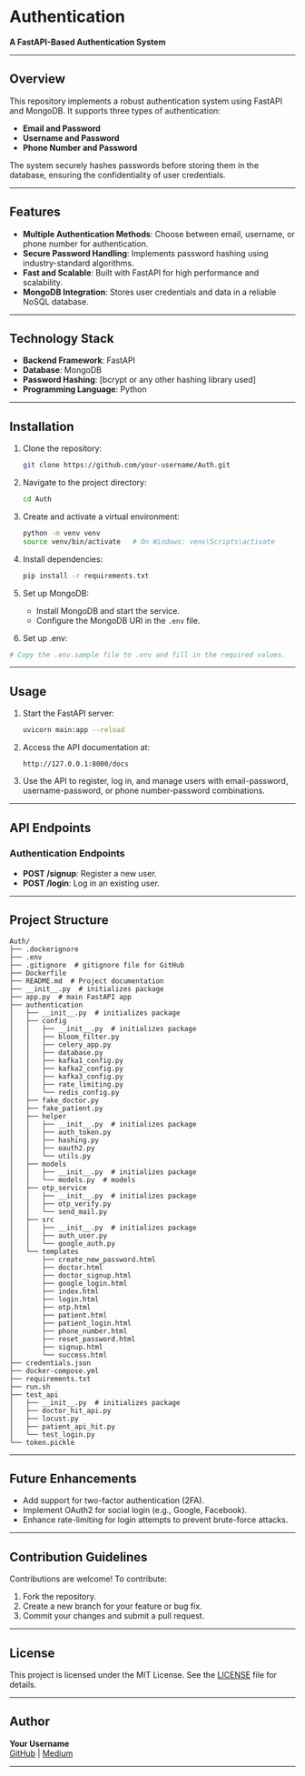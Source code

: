 # Authentication

**A FastAPI-Based Authentication System**

---

## Overview
This repository implements a robust authentication system using FastAPI and MongoDB. It supports three types of authentication:
- **Email and Password**
- **Username and Password**
- **Phone Number and Password**

The system securely hashes passwords before storing them in the database, ensuring the confidentiality of user credentials.

---

## Features
- **Multiple Authentication Methods**: Choose between email, username, or phone number for authentication.
- **Secure Password Handling**: Implements password hashing using industry-standard algorithms.
- **Fast and Scalable**: Built with FastAPI for high performance and scalability.
- **MongoDB Integration**: Stores user credentials and data in a reliable NoSQL database.

---

## Technology Stack
- **Backend Framework**: FastAPI
- **Database**: MongoDB
- **Password Hashing**: [bcrypt or any other hashing library used]
- **Programming Language**: Python

---

## Installation

1. Clone the repository:
   ```bash
   git clone https://github.com/your-username/Auth.git
   ```
2. Navigate to the project directory:
   ```bash
   cd Auth
   ```
3. Create and activate a virtual environment:
   ```bash
   python -m venv venv
   source venv/bin/activate   # On Windows: venv\Scripts\activate
   ```
4. Install dependencies:
   ```bash
   pip install -r requirements.txt
   ```
5. Set up MongoDB:
   - Install MongoDB and start the service.
   - Configure the MongoDB URI in the `.env` file.

6. Set up .env:

``` bash
# Copy the .env.sample file to .env and fill in the required values.
```
---

## Usage

1. Start the FastAPI server:
   ```bash
   uvicorn main:app --reload
   ```
2. Access the API documentation at:
   ```
   http://127.0.0.1:8000/docs
   ```
3. Use the API to register, log in, and manage users with email-password, username-password, or phone number-password combinations.

---

## API Endpoints

### Authentication Endpoints
- **POST /signup**: Register a new user.
- **POST /login**: Log in an existing user.

---

## Project Structure

```plaintext
Auth/
├── .dockerignore
├── .env
├── .gitignore  # gitignore file for GitHub
├── Dockerfile
├── README.md  # Project documentation
├── __init__.py  # initializes package
├── app.py  # main FastAPI app
├── authentication
│   ├── __init__.py  # initializes package
│   ├── config
│   │   ├── __init__.py  # initializes package
│   │   ├── bloom_filter.py
│   │   ├── celery_app.py
│   │   ├── database.py
│   │   ├── kafka1_config.py
│   │   ├── kafka2_config.py
│   │   ├── kafka3_config.py
│   │   ├── rate_limiting.py
│   │   └── redis_config.py
│   ├── fake_doctor.py
│   ├── fake_patient.py
│   ├── helper
│   │   ├── __init__.py  # initializes package
│   │   ├── auth_token.py
│   │   ├── hashing.py
│   │   ├── oauth2.py
│   │   └── utils.py
│   ├── models
│   │   ├── __init__.py  # initializes package
│   │   └── models.py  # models
│   ├── otp_service
│   │   ├── __init__.py  # initializes package
│   │   ├── otp_verify.py
│   │   └── send_mail.py
│   ├── src
│   │   ├── __init__.py  # initializes package
│   │   ├── auth_user.py
│   │   └── google_auth.py
│   └── templates
│       ├── create_new_password.html
│       ├── doctor.html
│       ├── doctor_signup.html
│       ├── google_login.html
│       ├── index.html
│       ├── login.html
│       ├── otp.html
│       ├── patient.html
│       ├── patient_login.html
│       ├── phone_number.html
│       ├── reset_password.html
│       ├── signup.html
│       └── success.html
├── credentials.json
├── docker-compose.yml
├── requirements.txt
├── run.sh
├── test_api
│   ├── __init__.py  # initializes package
│   ├── doctor_hit_api.py
│   ├── locust.py
│   ├── patient_api_hit.py
│   └── test_login.py
└── token.pickle
```

---

## Future Enhancements
- Add support for two-factor authentication (2FA).
- Implement OAuth2 for social login (e.g., Google, Facebook).
- Enhance rate-limiting for login attempts to prevent brute-force attacks.

---

## Contribution Guidelines

Contributions are welcome! To contribute:
1. Fork the repository.
2. Create a new branch for your feature or bug fix.
3. Commit your changes and submit a pull request.

---

## License
This project is licensed under the MIT License. See the [LICENSE](LICENSE) file for details.

---

## Author
**Your Username**  
[GitHub](https://github.com/your-username) | [Medium](https://medium.com/@your-username)

---
